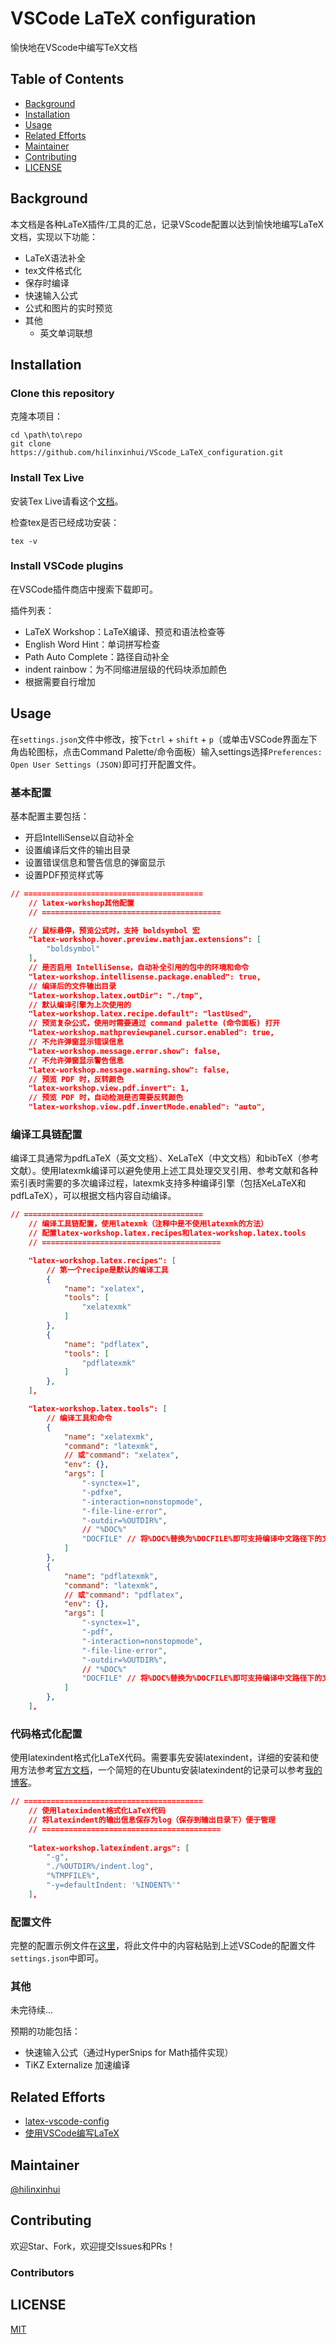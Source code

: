 # VSCode LaTeX configuration

愉快地在VScode中编写TeX文档

## Table of Contents

<!-- @import "[TOC]" {cmd="toc" depthFrom=1 depthTo=2 orderedList=false} -->

<!-- code_chunk_output -->

- [Background](#background)
- [Installation](#installation)
- [Usage](#usage)
- [Related Efforts](#related-efforts)
- [Maintainer](#maintainer)
- [Contributing](#contributing)
- [LICENSE](#license)

<!-- /code_chunk_output -->

## Background

本文档是各种LaTeX插件/工具的汇总，记录VScode配置以达到愉快地编写LaTeX文档，实现以下功能：

- LaTeX语法补全
- tex文件格式化
- 保存时编译
- 快速输入公式
- 公式和图片的实时预览
- 其他
  - 英文单词联想

## Installation

### Clone this repository

克隆本项目：

```Shell
cd \path\to\repo
git clone https://github.com/hilinxinhui/VScode_LaTeX_configuration.git
```

### Install Tex Live

安装Tex Live请看这个[文档](https://mirrors.tuna.tsinghua.edu.cn/CTAN/info/install-latex-guide-zh-cn/install-latex-guide-zh-cn.pdf)。

检查tex是否已经成功安装：

```Shell
tex -v
```

### Install VSCode plugins

在VSCode插件商店中搜索下载即可。

插件列表：

- LaTeX Workshop：LaTeX编译、预览和语法检查等
- English Word Hint：单词拼写检查
- Path Auto Complete：路径自动补全
- indent rainbow：为不同缩进层级的代码块添加颜色
- 根据需要自行增加

## Usage

在`settings.json`文件中修改，按下`ctrl` + `shift` + `p`（或单击VSCode界面左下角齿轮图标，点击Command Palette/命令面板）输入settings选择`Preferences: Open User Settings (JSON)`即可打开配置文件。

### 基本配置

基本配置主要包括：

- 开启IntelliSense以自动补全
- 设置编译后文件的输出目录
- 设置错误信息和警告信息的弹窗显示
- 设置PDF预览样式等

```JSON
// ========================================
    // latex-workshop其他配置
    // ========================================

    // 鼠标悬停，预览公式时，支持 boldsymbol 宏
    "latex-workshop.hover.preview.mathjax.extensions": [
        "boldsymbol"
    ],
    // 是否启用 IntelliSense，自动补全引用的包中的环境和命令
    "latex-workshop.intellisense.package.enabled": true,
    // 编译后的文件输出目录
    "latex-workshop.latex.outDir": "./tmp",
    // 默认编译引擎为上次使用的
    "latex-workshop.latex.recipe.default": "lastUsed",
    // 预览复杂公式，使用时需要通过 command palette (命令面板) 打开
    "latex-workshop.mathpreviewpanel.cursor.enabled": true,
    // 不允许弹窗显示错误信息
    "latex-workshop.message.error.show": false,
    // 不允许弹窗显示警告信息
    "latex-workshop.message.warning.show": false,
    // 预览 PDF 时，反转颜色
    "latex-workshop.view.pdf.invert": 1,
    // 预览 PDF 时，自动检测是否需要反转颜色
    "latex-workshop.view.pdf.invertMode.enabled": "auto",
```

### 编译工具链配置

编译工具通常为pdfLaTeX（英文文档）、XeLaTeX（中文文档）和bibTeX（参考文献）。使用latexmk编译可以避免使用上述工具处理交叉引用、参考文献和各种索引表时需要的多次编译过程，latexmk支持多种编译引擎（包括XeLaTeX和pdfLaTeX），可以根据文档内容自动编译。

```JSON
// ========================================
    // 编译工具链配置，使用latexmk（注释中是不使用latexmk的方法）
    // 配置latex-workshop.latex.recipes和latex-workshop.latex.tools
    // ========================================

    "latex-workshop.latex.recipes": [
        // 第一个recipe是默认的编译工具
        {
            "name": "xelatex",
            "tools": [
                "xelatexmk"
            ]
        },
        {
            "name": "pdflatex",
            "tools": [
                "pdflatexmk"
            ]
        },
    ],

    "latex-workshop.latex.tools": [
        // 编译工具和命令
        {
            "name": "xelatexmk",
            "command": "latexmk",
            // 或"command": "xelatex",
            "env": {},
            "args": [
                "-synctex=1",
                "-pdfxe",
                "-interaction=nonstopmode",
                "-file-line-error",
                "-outdir=%OUTDIR%",
                // "%DOC%"
                "DOCFILE" // 将%DOC%替换为%DOCFILE%即可支持编译中文路径下的文件
            ]
        },
        {
            "name": "pdflatexmk",
            "command": "latexmk",
            // 或"command": "pdflatex",
            "env": {},
            "args": [
                "-synctex=1",
                "-pdf",
                "-interaction=nonstopmode",
                "-file-line-error",
                "-outdir=%OUTDIR%",
                // "%DOC%"
                "DOCFILE" // 将%DOC%替换为%DOCFILE%即可支持编译中文路径下的文件
            ]
        },
    ],
```

### 代码格式化配置

使用latexindent格式化LaTeX代码。需要事先安装latexindent，详细的安装和使用方法参考[官方文档](https://latexindentpl.readthedocs.io/en/latest/sec-how-to-use.html)，一个简短的在Ubuntu安装latexindent的记录可以参考[我的博客](https://hilinxinhui.github.io/2023/07/24/Install-latexindent-pl/)。

```JSON
// ========================================
    // 使用latexindent格式化LaTeX代码
    // 将latexindent的输出信息保存为log（保存到输出目录下）便于管理
    // ========================================
    
    "latex-workshop.latexindent.args": [
        "-g",
        "./%OUTDIR%/indent.log",
        "%TMPFILE%",
        "-y=defaultIndent: '%INDENT%'"
    ],
```

### 配置文件

完整的配置示例文件在[这里](./latex_workshop_settings.json)，将此文件中的内容粘贴到上述VSCode的配置文件`settings.json`中即可。

### 其他

未完待续...

预期的功能包括：

- 快速输入公式（通过HyperSnips for Math插件实现）
- TiKZ Externalize 加速编译

## Related Efforts

- [latex-vscode-config](https://github.com/shinyypig/latex-vscode-config)
- [使用VSCode编写LaTeX](https://zhuanlan.zhihu.com/p/38178015)

## Maintainer

[@hilinxinhui](https://github.com/hilinxinhui)

## Contributing

欢迎Star、Fork，欢迎提交Issues和PRs！

### Contributors

<!-- readme: collaborators,contributors -start -->
<!-- readme: collaborators,contributors -end -->

## LICENSE

[MIT](./LICENSE)
